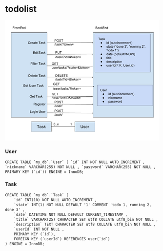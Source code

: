 # todolist

![Architecture Study](ToDoListStudy.png)

### User 
    CREATE TABLE `my_db`.`User` ( `id` INT NOT NULL AUTO_INCREMENT , `nickname` VARCHAR(255) NOT NULL , `password` VARCHAR(255) NOT NULL , PRIMARY KEY (`id`)) ENGINE = InnoDB;

### Task  
    CREATE TABLE `my_db`.`Task` (
        `id` INT(10) NOT NULL AUTO_INCREMENT , 
        `state` INT(1) NOT NULL DEFAULT '1' COMMENT 'todo 1, running 2, done 3' ,
        `date` DATETIME NOT NULL DEFAULT CURRENT_TIMESTAMP , 
        `title` VARCHAR(25) CHARACTER SET utf8 COLLATE utf8_bin NOT NULL , 
        `description` TEXT CHARACTER SET utf8 COLLATE utf8_bin NOT NULL , 
        `userId` INT NOT NULL , 
        PRIMARY KEY (`id`),
        FOREIGN KEY (`userId`) REFERENCES user(`id`)
    ) ENGINE = InnoDB;

   
